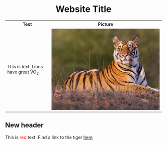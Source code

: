 <html>
<body>

<h1 align="center"> Website Title </h1>

<table>
  <tr>
    <th>Text</th>
    <th>Picture</th>
  </tr>
  <tr>
    <td>This is text. Lions have great V&#775;O<sub>2</sub></td>
    <td><img src="Pictures/Tiger.jpg" alt="Cool Tiger"></td>
  </tr>
</table>

<h2> New header </h2>

This is <span style="color: red;">red</span> text. Find a link to the tiger [here](Pictures/Tiger.jpg)
  
</body>
</html>
